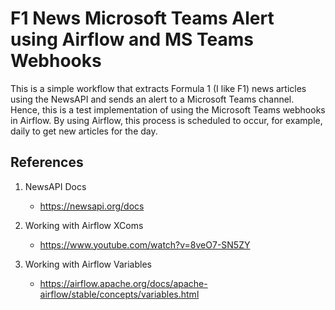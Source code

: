 # F1 News Microsoft Teams Alert using Airflow and MS Teams Webhooks

This is a simple workflow that extracts Formula 1 (I like F1) news articles using the NewsAPI and sends an alert to a Microsoft Teams channel. Hence, this is a test implementation of using the Microsoft Teams webhooks in Airflow. By using Airflow, this process is scheduled to occur, for example, daily to get new articles for the day.

## References

1. NewsAPI Docs

   - https://newsapi.org/docs

2. Working with Airflow XComs

   - https://www.youtube.com/watch?v=8veO7-SN5ZY

3. Working with Airflow Variables
   - https://airflow.apache.org/docs/apache-airflow/stable/concepts/variables.html
